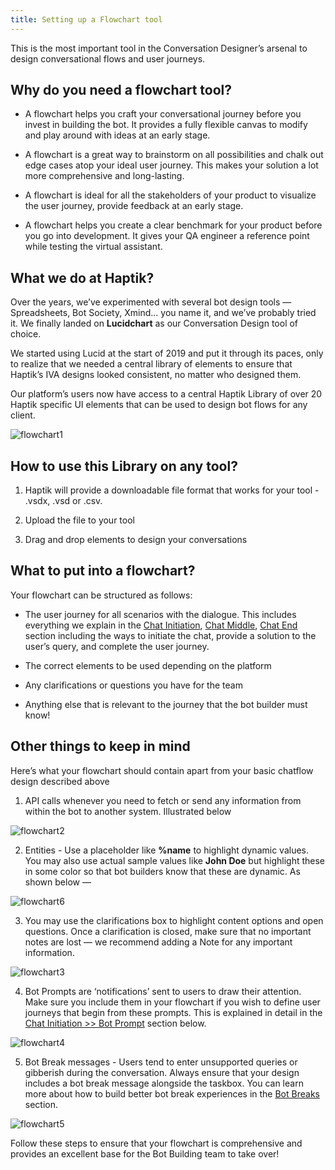 ```yaml
---
title: Setting up a Flowchart tool
---
```


This is the most important tool in the Conversation Designer’s arsenal to design conversational flows and user journeys.

## Why do you need a flowchart tool?

- A flowchart helps you craft your conversational journey before you invest in building the bot. It provides a fully flexible canvas to modify and play around with ideas at an early stage.

- A flowchart is a great way to brainstorm on all possibilities and chalk out edge cases atop your ideal user journey. This makes your solution a lot more comprehensive and long-lasting.

- A flowchart is ideal for all the stakeholders of your product to visualize the user journey, provide feedback at an early stage.

- A flowchart helps you create a clear benchmark for your product before you go into development. It gives your QA engineer a reference point while testing the virtual assistant.

## What we do at Haptik?

Over the years, we’ve experimented with several bot design tools — Spreadsheets, Bot Society, Xmind... you name it, and we’ve probably tried it. We finally landed on **Lucidchart** as our Conversation Design tool of choice.

We started using Lucid at the start of 2019 and put it through its paces, only to realize that we needed a central library of elements to ensure that Haptik’s IVA designs looked consistent, no matter who designed them.

Our platform’s users now have access to a central Haptik Library of over 20 Haptik specific UI elements that can be used to design bot flows for any client.

![flowchart1](/assets/flowchart1.png)

## How to use this Library on any tool?

1. Haptik will provide a downloadable file format that works for your tool - .vsdx, .vsd or .csv.

2. Upload the file to your tool

3. Drag and drop elements to design your conversations

## What to put into a flowchart?

Your flowchart can be structured as follows:

- The user journey for all scenarios with the dialogue. This includes everything we explain in the [Chat Initiation](https://docs.haptik.ai/bot-builder/basic/chat-initiation), [Chat Middle](https://docs.haptik.ai/bot-builder/basic/chat-middle), [Chat End](https://docs.haptik.ai/bot-builder/basic/chat-end) section including the ways to initiate the chat, provide a solution to the user’s query, and complete the user journey.

- The correct elements to be used depending on the platform

- Any clarifications or questions you have for the team

- Anything else that is relevant to the journey that the bot builder must know!

## Other things to keep in mind

Here’s what your flowchart should contain apart from your basic chatflow design described above

1. API calls whenever you need to fetch or send any information from within the bot to another system. Illustrated below

![flowchart2](/assets/flowchart2.png)

2. Entities - Use a placeholder like **%name** to highlight dynamic values. You may also use actual sample values like **John Doe** but highlight these in some color so that bot builders know that these are dynamic. As shown below —

![flowchart6](/assets/flowchart6.png)

3. You may use the clarifications box to highlight content options and open questions. Once a clarification is closed, make sure that no important notes are lost — we recommend adding a Note for any important information.

![flowchart3](/assets/flowchart3.png)

4. Bot Prompts are ‘notifications’ sent to users to draw their attention. Make sure you include them in your flowchart if you wish to define user journeys that begin from these prompts. This is explained in detail in the [Chat Initiation >> Bot Prompt](https://docs.haptik.ai/bot-builder/basic/chat-initiation#bot-prompts) section below. 

![flowchart4](/assets/flowchart4.png)

5. Bot Break messages - Users tend to enter unsupported queries or gibberish during the conversation. Always ensure that your design includes a bot break message alongside the taskbox. You can learn more about how to build better bot break experiences in the [Bot Breaks](https://docs.haptik.ai/bot-builder/basic/chat-middle#handling-bot-breaks) section.

![flowchart5](/assets/flowchart5.png)

Follow these steps to ensure that your flowchart is comprehensive and provides an excellent base for the Bot Building team to take over!
